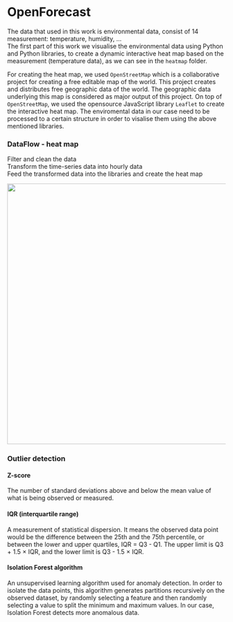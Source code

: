 # OpenForecast

The data that used in this work is environmental data, consist of 14 measurement: temperature, humidity, ... <br>
The first part of this work we visualise the environmental data using Python and Python libraries, to create a dynamic interactive heat map based on the measurement (temperature data), as we can see in the `heatmap` folder.

For creating the heat map, we used `OpenStreetMap` which is a collaborative project for creating a free editable map of the world. This project creates and distributes free geographic data of the world. The geographic data underlying this map is considered as major output of this project. On top of `OpenStreetMap`, we used the opensource JavaScript library `Leaflet` to create the interactive heat map. The enviromental data in our case need to be processed to a certain structure in order to visalise them using the above mentioned libraries.

### DataFlow - heat map

Filter and clean the data <br>
Transform the time-series data into hourly data <br>
Feed the transformed data into the libraries and create the heat map <br>

<div id="header" align="center">
  <img src="https://github.com/dingzehu/OpenForecast/blob/main/heatmap/interactive_map.gif" width="600"/>
</div>

### Outlier detection

#### Z-score
The number of standard deviations above and below the mean value of what is being observed or measured.

#### IQR (interquartile range)
A measurement of statistical dispersion. It means the observed data point would be the difference between the 25th and the 75th percentile, or between the lower and upper quartiles, IQR = Q3 - Q1. The upper limit is Q3 + 1.5 × IQR, and the lower limit is Q3 - 1.5 × IQR.

#### Isolation Forest algorithm
An unsupervised learning algorithm used for anomaly detection. In order to isolate the data points, this algorithm generates partitions recursively on the observed dataset, by randomly selecting a feature and then randomly selecting a value to split the minimum and maximum values. In our case, Isolation Forest detects more anomalous data.
